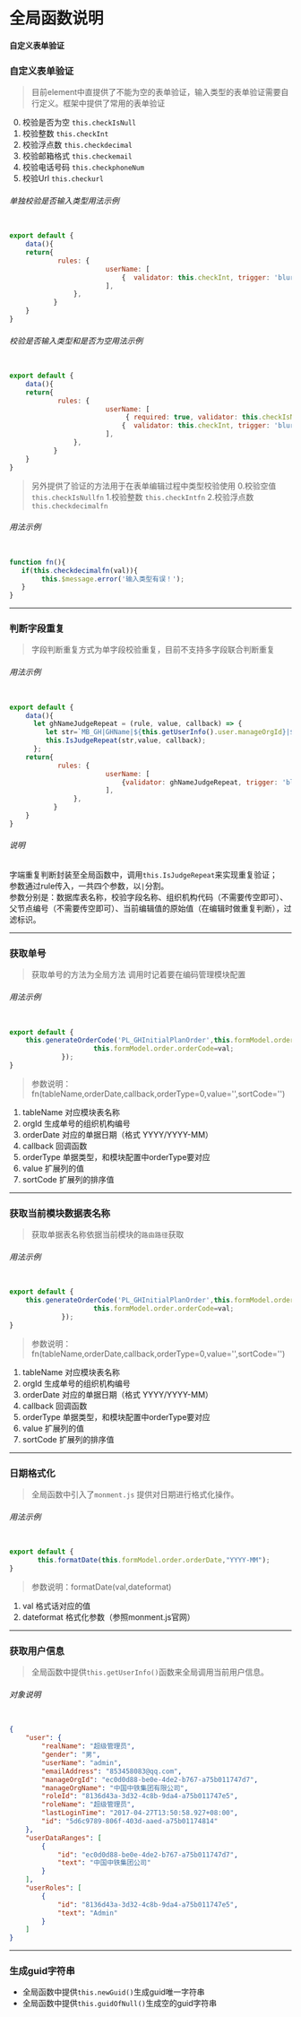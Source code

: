 # 全局函数说明

#### 自定义表单验证


### 自定义表单验证

>目前element中直提供了不能为空的表单验证，输入类型的表单验证需要自行定义。框架中提供了常用的表单验证
0. 校验是否为空  `this.checkIsNull`
1. 校验整数  `this.checkInt`
2. 校验浮点数  `this.checkdecimal`
3. 校验邮箱格式  `this.checkemail`
4. 校验电话号码  `this.checkphoneNum`
5. 校验Url  `this.checkurl`



###### 单独校验是否输入类型用法示例

```javascript

export default {
    data(){
    return{
            rules: {    
                        userName: [
                            {  validator: this.checkInt, trigger: 'blur' }
                        ], 
                },
           }
    }
}
```

###### 校验是否输入类型和是否为空用法示例

```javascript

export default {
    data(){
    return{
            rules: {    
                        userName: [
                             { required: true, validator: this.checkIsNull,message: '状态文本值不能为空！', trigger: 'blur' },
                            {  validator: this.checkInt, trigger: 'blur' }
                        ], 
                },
           }
    }
}
```

>另外提供了验证的方法用于在表单编辑过程中类型校验使用
0.校验空值  `this.checkIsNullfn`
1.校验整数  `this.checkIntfn`
2.校验浮点数  `this.checkdecimalfn`


###### 用法示例

```javascript

function fn(){
   if(this.checkdecimalfn(val)){
        this.$message.error('输入类型有误！');
   }
}

```


---

### 判断字段重复

>字段判断重复方式为单字段校验重复，目前不支持多字段联合判断重复


###### 用法示例

```javascript

export default {
    data(){
      let ghNameJudgeRepeat = (rule, value, callback) => {
         let str=`MB_GH|GHName|${this.getUserInfo().user.manageOrgId}|${this.formModel.parentId}|${this.formModel.oghName}`;
         this.IsJudgeRepeat(str,value, callback);
      };
    return{
            rules: {
                        userName: [
                            {validator: ghNameJudgeRepeat, trigger: 'blur' }
                        ], 
                },
           }
    }
}
```

###### 说明

字端重复判断封装至全局函数中，调用`this.IsJudgeRepeat`来实现重复验证；   
参数通过rule传入，一共四个参数，以`|`分割。  
参数分别是：数据库表名称，校验字段名称、组织机构代码（不需要传空即可）、父节点编号（不需要传空即可）、当前编辑值的原始值（在编辑时做重复判断），过滤标识。

---


### 获取单号

>获取单号的方法为全局方法 调用时记着要在编码管理模块配置




###### 用法示例


```javascript

export default {
    this.generateOrderCode('PL_GHInitialPlanOrder',this.formModel.order.orgId,val,(val)=>{
                     this.formModel.order.orderCode=val;
             });
}


```

>参数说明：fn(tableName,orderDate,callback,orderType=0,value='',sortCode='')

1. tableName 对应模块表名称
2. orgId     生成单号的组织机构编号
3. orderDate 对应的单据日期（格式 YYYY/YYYY-MM）
4. callback  回调函数
5. orderType 单据类型，和模块配置中orderType要对应
6. value     扩展列的值
7. sortCode  扩展列的排序值
 
---



### 获取当前模块数据表名称

> 获取单据表名称依据当前模块的`路由路径`获取


###### 用法示例


```javascript

export default {
    this.generateOrderCode('PL_GHInitialPlanOrder',this.formModel.order.orgId,val,(val)=>{
                     this.formModel.order.orderCode=val;
             });
}


```

>参数说明：fn(tableName,orderDate,callback,orderType=0,value='',sortCode='')

1. tableName 对应模块表名称
2. orgId     生成单号的组织机构编号
3. orderDate 对应的单据日期（格式 YYYY/YYYY-MM）
4. callback  回调函数
5. orderType 单据类型，和模块配置中orderType要对应
6. value     扩展列的值
7. sortCode  扩展列的排序值
 
---


### 日期格式化

>全局函数中引入了`monment.js` 提供对日期进行格式化操作。


###### 用法示例

```javascript

export default {
       this.formatDate(this.formModel.order.orderDate,"YYYY-MM");
}


```


>参数说明：formatDate(val,dateformat)

1. val  格式话对应的值
2. dateformat  格式化参数（参照monment.js官网）

---


### 获取用户信息

>全局函数中提供`this.getUserInfo()`函数来全局调用当前用户信息。


###### 对象说明

```json

{
    "user": {
        "realName": "超级管理员",
        "gender": "男",
        "userName": "admin",
        "emailAddress": "853458083@qq.com",
        "manageOrgId": "ec0d0d88-be0e-4de2-b767-a75b011747d7",
        "manageOrgName": "中国中铁集团有限公司",
        "roleId": "8136d43a-3d32-4c8b-9da4-a75b011747e5",
        "roleName": "超级管理员",
        "lastLoginTime": "2017-04-27T13:50:58.927+08:00",
        "id": "5d6c9789-806f-403d-aaed-a75b01174814"
    },
    "userDataRanges": [
        {
            "id": "ec0d0d88-be0e-4de2-b767-a75b011747d7",
            "text": "中国中铁集团公司"
        }
    ],
    "userRoles": [
        {
            "id": "8136d43a-3d32-4c8b-9da4-a75b011747e5",
            "text": "Admin"
        }
    ]
}

```



---


### 生成guid字符串

* 全局函数中提供`this.newGuid()`生成guid唯一字符串
* 全局函数中提供`this.guidOfNull()`生成空的guid字符串